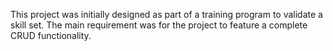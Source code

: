 This project was initially designed as part of a training program to validate a skill set. The main requirement was for the project to feature a complete CRUD functionality.
